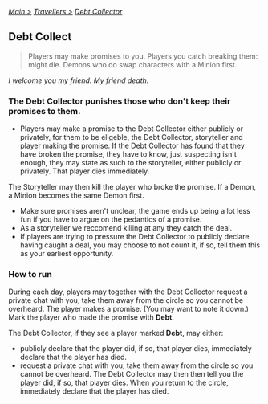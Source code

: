 [*Main >*](https://github.com/PowerofMoll/Mining-Timing---A-fancreation-to-Blood-on-the-Clocktower/blob/main/README.md)
[_Travellers >_](https://github.com/PowerofMoll/Mining-Timing---A-fancreation-to-Blood-on-the-Clocktower/blob/main/Travellers/README.md)
[_Debt Collector_](https://github.com/PowerofMoll/Mining-Timing---A-fancreation-to-Blood-on-the-Clocktower/blob/main/Travellers/Debt-Collector/README.md)

## Debt Collect

> Players may make promises to you. Players you catch breaking them: might die. Demons who do swap characters with a Minion first.

*I welcome you my friend. My friend death.*

### The Debt Collector punishes those who don't keep their promises to them.
- Players may make a promise to the Debt Collector either publicly or privately, for them to be eligeble, the Debt Collector, storyteller and player making the promise. If the Debt Collector has found that they have broken the promise, they have to know, just suspecting isn't enough, they may state as such to the storyteller, either publicly or privately. That player dies immediately.

The Storyteller may then kill the player who broke the promise. If a Demon, a Minion becomes the same Demon first.
- Make sure promises aren't unclear, the game ends up being a lot less fun if you have to argue on the pedantics of a promise.
- As a storyteller we reccomend killing at any they catch the deal.
- If players are trying to pressure the Debt Collector to publicly declare having caught a deal, you may choose to not count it, if so, tell them this as your earliest opportunity.

### How to run
During each day, players may together with the Debt Collector request a private chat with you, take them away from the circle so you cannot be overheard. The player makes a promise. (You may want to note it down.) Mark the player who made the promise with **Debt**. 

The Debt Collector, if they see a player marked **Debt**, may either:
- publicly declare that the player did, if so, that player dies, immediately declare that the player has died.
- request a private chat with you, take them away from the circle so you cannot be overheard. The Debt Collector may then then tell you the player did, if so, that player dies. When you return to the circle, immediately declare that the player has died.

